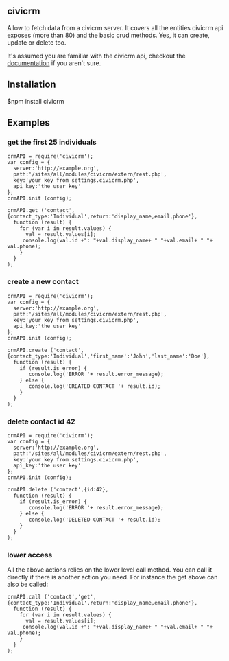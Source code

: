 ## civicrm
Allow to fetch data from a civicrm server.
It covers all the entities civicrm api exposes (more than 80) and the basic crud methods. Yes, it can create, update or delete too.

It's assumed you are familiar with the civicrm api, checkout the [documentation](http://wiki.civicrm.org/confluence/display/CRMDOC42/API+Reference) if you aren't sure.

## Installation
$npm install civicrm

## Examples


### get the first 25 individuals 

    crmAPI = require('civicrm');
    var config = {
      server:'http://example.org',
      path:'/sites/all/modules/civicrm/extern/rest.php',
      key:'your key from settings.civicrm.php',
      api_key:'the user key'
    };
    crmAPI.init (config);

    crmAPI.get ('contact',{contact_type:'Individual',return:'display_name,email,phone'},
      function (result) {
        for (var i in result.values) {
          val = result.values[i];
         console.log(val.id +": "+val.display_name+ " "+val.email+ " "+ val.phone);
        }
      }
    );

### create a new contact

    crmAPI = require('civicrm');
    var config = {
      server:'http://example.org',
      path:'/sites/all/modules/civicrm/extern/rest.php',
      key:'your key from settings.civicrm.php',
      api_key:'the user key'
    };
    crmAPI.init (config);

    crmAPI.create ('contact',{contact_type:'Individual','first_name':'John','last_name':'Doe'},
      function (result) {
        if (result.is_error) {
           console.log('ERROR '+ result.error_message);
        } else {
           console.log('CREATED CONTACT '+ result.id);
        }
      }
    );

### delete contact id 42

    crmAPI = require('civicrm');
    var config = {
      server:'http://example.org',
      path:'/sites/all/modules/civicrm/extern/rest.php',
      key:'your key from settings.civicrm.php',
      api_key:'the user key'
    };
    crmAPI.init (config);

    crmAPI.delete ('contact',{id:42},
      function (result) {
        if (result.is_error) {
           console.log('ERROR '+ result.error_message);
        } else {
           console.log('DELETED CONTACT '+ result.id);
        }
      }
    );


### lower access 
All the above actions relies on the lower level call method. You can call it directly if there is another action you need.
For instance the get above can also be called:

    crmAPI.call ('contact','get',{contact_type:'Individual',return:'display_name,email,phone'},
      function (result) {
        for (var i in result.values) {
          val = result.values[i];
         console.log(val.id +": "+val.display_name+ " "+val.email+ " "+ val.phone);
        }
      }
    );

